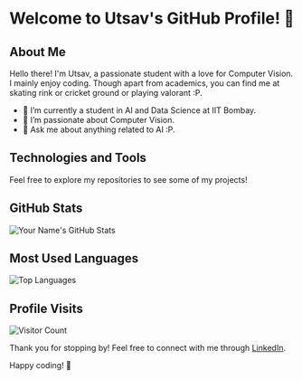 # Welcome to Utsav's GitHub Profile! 👋

## About Me

Hello there! I'm Utsav, a passionate student with a love for Computer Vision. I mainly enjoy coding. Though apart from academics, you can find me at skating rink or cricket ground or playing valorant :P.

- 🔭 I’m currently a student in AI and Data Science at IIT Bombay.
- 🌱 I’m passionate about Computer Vision.
- 💬 Ask me about anything related to AI :P.

## Technologies and Tools

Feel free to explore my repositories to see some of my projects!

## GitHub Stats

![Your Name's GitHub Stats](https://github-readme-stats.vercel.app/api?username=utsav-desai&show_icons=true&count_private=true&hide=contribs,prs)

## Most Used Languages

![Top Languages](https://github-readme-stats.vercel.app/api/top-langs/?username=utsav-desai&layout=compact)

## Profile Visits

![Visitor Count](https://profile-counter.glitch.me/{utsav-desai}/count.svg)

Thank you for stopping by! Feel free to connect with me through [LinkedIn](https://www.linkedin.com/in/utsav-m-desai/).

Happy coding! 🚀
